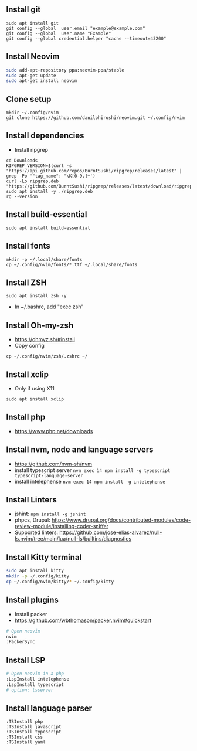 ## Install git
```basg
sudo apt install git
git config --global  user.email "example@example.com"
git config --global  user.name "Example"
git config --global credential.helper "cache --timeout=43200"
```

## Install Neovim

```bash
sudo add-apt-repository ppa:neovim-ppa/stable
sudo apt-get update
sudo apt-get install neovim
```

## Clone setup

```
mkdir ~/.config/nvim
git clone https://github.com/danilohiroshi/neovim.git ~/.config/nvim
```

## Install dependencies
- Install ripgrep
```
cd Downloads
RIPGREP_VERSION=$(curl -s "https://api.github.com/repos/BurntSushi/ripgrep/releases/latest" | grep -Po '"tag_name": "\K[0-9.]+')
curl -Lo ripgrep.deb "https://github.com/BurntSushi/ripgrep/releases/latest/download/ripgrep_${RIPGREP_VERSION}_amd64.deb"
sudo apt install -y ./ripgrep.deb
rg --version
```

## Install build-essential
```
sudo apt install build-essential
```

## Install fonts
```
mkdir -p ~/.local/share/fonts
cp ~/.config/nvim/fonts/*.ttf ~/.local/share/fonts
```

## Install ZSH
```
sudo apt install zsh -y
```
- In ~/.bashrc, add "exec zsh"

## Install Oh-my-zsh
- https://ohmyz.sh/#install
- Copy config
```
cp ~/.config/nvim/zsh/.zshrc ~/
```

## Install xclip
- Only if using X11
```
sudo apt install xclip
```

## Install php
- https://www.php.net/downloads

## Install nvm, node and language servers
- https://github.com/nvm-sh/nvm
- install typescript server ```nvm exec 14 npm install -g typescript typescript-language-server```
- install intelephense ```nvm exec 14 npm install -g intelephense```

## Install Linters
- jshint: ```npm install -g jshint```
- phpcs, Drupal: https://www.drupal.org/docs/contributed-modules/code-review-module/installing-coder-sniffer
- Supported linters: https://github.com/jose-elias-alvarez/null-ls.nvim/tree/main/lua/null-ls/builtins/diagnostics

## Install Kitty terminal
```bash
sudo apt install kitty
mkdir -p ~/.config/kitty
cp ~/.config/nvim/kitty/* ~/.config/kitty
```

## Install plugins
- Install packer
- https://github.com/wbthomason/packer.nvim#quickstart

```bash
# Open neovim
nvim
:PackerSync
```

## Install LSP

```bash
# Open neovim in a php
:LspInstall intelephense
:LspInstall typescript
# option: tsserver
```

## Install language parser
```
:TSInstall php
:TSInstall javascript
:TSInstall typescript
:TSInstall css
:TSInstall yaml
```
